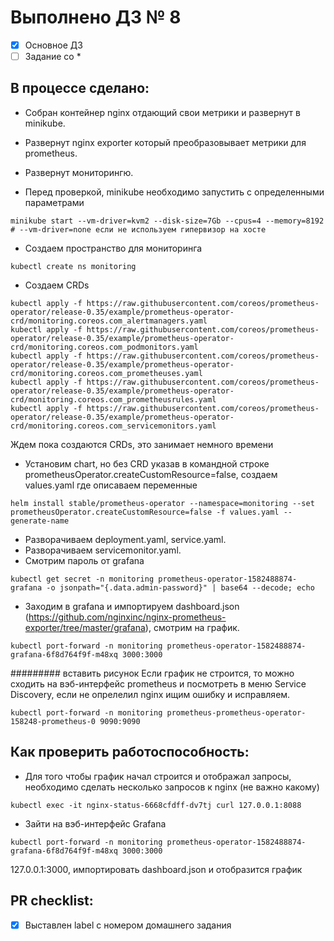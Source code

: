 # Выполнено ДЗ № 8

 - [x] Основное ДЗ
 - [ ] Задание со *

## В процессе сделано:
 - Собран контейнер nginx отдающий свои метрики и развернут в minikube.
 - Развернут nginx exporter который преобразовывает метрики для prometheus.
 - Развернут мониторингю.

 - Перед проверкой, minikube необходимо запустить с определенными параметрами
```
minikube start --vm-driver=kvm2 --disk-size=7Gb --cpus=4 --memory=8192   # --vm-driver=none если не используем гипервизор на хосте
```
 - Создаем пространство для мониторинга
```
kubectl create ns monitoring
```
 - Создаем CRDs
```
kubectl apply -f https://raw.githubusercontent.com/coreos/prometheus-operator/release-0.35/example/prometheus-operator-crd/monitoring.coreos.com_alertmanagers.yaml
kubectl apply -f https://raw.githubusercontent.com/coreos/prometheus-operator/release-0.35/example/prometheus-operator-crd/monitoring.coreos.com_podmonitors.yaml
kubectl apply -f https://raw.githubusercontent.com/coreos/prometheus-operator/release-0.35/example/prometheus-operator-crd/monitoring.coreos.com_prometheuses.yaml
kubectl apply -f https://raw.githubusercontent.com/coreos/prometheus-operator/release-0.35/example/prometheus-operator-crd/monitoring.coreos.com_prometheusrules.yaml
kubectl apply -f https://raw.githubusercontent.com/coreos/prometheus-operator/release-0.35/example/prometheus-operator-crd/monitoring.coreos.com_servicemonitors.yaml
```
Ждем пока создаются CRDs, это занимает немного времени
 - Установим chart, но без CRD указав в командной строке prometheusOperator.createCustomResource=false, создаем values.yaml где описаваем переменные
```
helm install stable/prometheus-operator --namespace=monitoring --set prometheusOperator.createCustomResource=false -f values.yaml --generate-name
```
 - Разворачиваем deployment.yaml, service.yaml.
 - Разворачиваем servicemonitor.yaml.
 - Смотрим пароль от grafana
```
kubectl get secret -n monitoring prometheus-operator-1582488874-grafana -o jsonpath="{.data.admin-password}" | base64 --decode; echo
```
 - Заходим в grafana и импортируем dashboard.json (https://github.com/nginxinc/nginx-prometheus-exporter/tree/master/grafana), смотрим на график. 
```
kubectl port-forward -n monitoring prometheus-operator-1582488874-grafana-6f8d764f9f-m48xq 3000:3000
```
######### вставить рисунок
   Если график не строится, то можно сходить на вэб-интерфейс prometheus и посмотреть в меню Service Discovery, если не опрелелил nginx ищим ошибку и исправляем.
```
kubectl port-forward -n monitoring prometheus-prometheus-operator-158248-prometheus-0 9090:9090
```

## Как проверить работоспособность:
 - Для того чтобы график начал строится и отображал запросы, необходимо сделать несколько запросов к nginx (не важно какому)
```
kubectl exec -it nginx-status-6668cfdff-dv7tj curl 127.0.0.1:8088
```
 - Зайти на вэб-интерфейс Grafana
```
kubectl port-forward -n monitoring prometheus-operator-1582488874-grafana-6f8d764f9f-m48xq 3000:3000
```
 127.0.0.1:3000, импортировать dashboard.json и отобразится график

## PR checklist:
 - [x] Выставлен label с номером домашнего задания